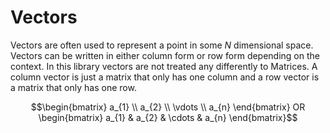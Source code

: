 # Vectors

Vectors are often used to represent a point in some $`N`$ dimensional space. Vectors can be written in either column form or row form depending on the context. In this library vectors are not treated any differently to Matrices. A column vector is just a matrix that only has one column and a row vector is a matrix that only has one row. 

```math
\begin{bmatrix}
a_{1} \\
a_{2} \\
\vdots \\
a_{n} 
\end{bmatrix}

OR

\begin{bmatrix}
a_{1} & a_{2} & \cdots & a_{n} 
\end{bmatrix}
```
